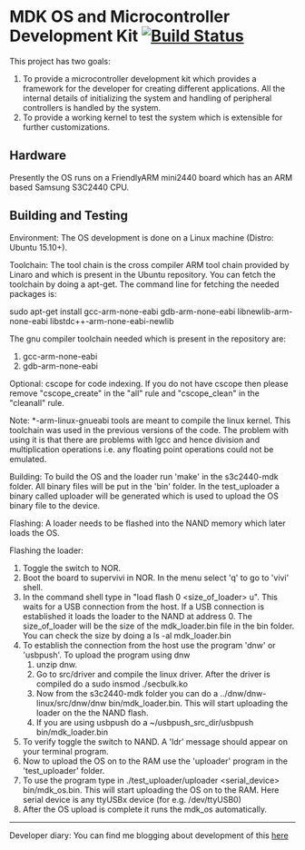 MDK OS and Microcontroller Development Kit [![Build Status](https://travis-ci.org/mindentropy/s3c2440-mdk.svg?branch=master)](https://travis-ci.org/mindentropy/s3c2440-mdk)
==========================================

This project has two goals:

1. To provide a microcontroller development kit which provides a framework for the
   developer for creating different applications. All the internal details of initializing 
   the system and handling of peripheral controllers is handled by the system. 
2. To provide a working kernel to test the system which is extensible for further customizations.

Hardware
--------
Presently the OS runs on a FriendlyARM mini2440 board which has an ARM based Samsung S3C2440 CPU.

Building and Testing
--------------------

Environment:
The OS development is done on a Linux machine (Distro: Ubuntu 15.10+).

Toolchain:
The tool chain is the cross compiler ARM tool chain provided by Linaro and which 
is present in the Ubuntu repository.
You can fetch the toolchain by doing a apt-get.
The command line for fetching the needed packages is:

sudo apt-get install gcc-arm-none-eabi gdb-arm-none-eabi libnewlib-arm-none-eabi libstdc++-arm-none-eabi-newlib 

The gnu compiler toolchain needed which is present in the repository are:
1. gcc-arm-none-eabi
2. gdb-arm-none-eabi

Optional:
cscope for code indexing. If you do not have cscope then please remove "cscope\_create"
in the "all" rule and "cscope\_clean" in the "cleanall" rule.

Note: 
	*-arm-linux-gnueabi tools are meant to compile the linux kernel. This toolchain was used in the previous
versions of the code. The problem with using it is that there are problems with lgcc and hence division and multiplication 
operations i.e. any floating point operations could not be emulated.


Building:
To build the OS and the loader run 'make' in the s3c2440-mdk folder. All binary files will be put in the 'bin' folder.
In the test\_uploader a binary called uploader will be generated which is used to upload the OS binary file to the device.

Flashing:
A loader needs to be flashed into the NAND memory which later loads the OS.

Flashing the loader:
1. Toggle the switch to NOR.
2. Boot the board to supervivi in NOR. In the menu select 'q' to go to 'vivi' shell.
3. In the command shell type in "load flash 0 <size_of_loader> u". This waits for a USB connection from the host.
   If a USB connection is established it loads the loader to the NAND at address 0. The size\_of\_loader will be the
   size of the mdk\_loader.bin file in the bin folder. You can check the size by doing a ls -al mdk\_loader.bin
4. To establish the connection from the host use the program 'dnw' or 'usbpush'.
   To upload the program using dnw
    1. unzip dnw. 
    2. Go to src/driver and compile the linux driver. After the driver is compiled
   	  do a sudo insmod ./secbulk.ko
    3. Now from the s3c2440-mdk folder you can do a ../dnw/dnw-linux/src/dnw/dnw bin/mdk\_loader.bin. This will start uploading
      the loader on the the NAND flash.
    4. If you are using usbpush do a ~/usbpush\_src\_dir/usbpush bin/mdk\_loader.bin
5. To verify toggle the switch to NAND. A 'ldr' message should appear on your terminal program.
6. Now to upload the OS on to the RAM use the 'uploader' program in the 'test\_uploader' folder.
7. To use the program type in ./test\_uploader/uploader <serial_device> bin/mdk\_os.bin.
	This will start uploading the OS on to the RAM. Here serial device is any 
	ttyUSBx device (for e.g. /dev/ttyUSB0)
8. After the OS upload is complete it runs the mdk\_os automatically.

-------------------------------------------------------------------------------------------

Developer diary:
You can find me blogging about development of this [here](http://thesoulofamachine.blogspot.in)
